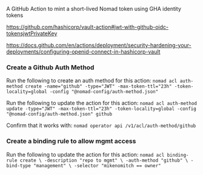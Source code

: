 A GitHub Action to mint a short-lived Nomad token using GHA identity tokens

https://github.com/hashicorp/vault-action#jwt-with-github-oidc-tokensjwtPrivateKey

https://docs.github.com/en/actions/deployment/security-hardening-your-deployments/configuring-openid-connect-in-hashicorp-vault


### Create a Github Auth Method

Run the following to create an auth method for this action:
`nomad acl auth-method create -name="github" -type="JWT" -max-token-ttl="23h" -token-locality=global -config "@nomad-config/auth-method.json"`

Run the following to update the action for this action:
`nomad acl auth-method update -type="JWT" -max-token-ttl="23h" -token-locality=global -config "@nomad-config/auth-method.json" github`

Confirm that it works with:
`nomad operator api /v1/acl/auth-method/github`

### Create a binding rule to allow mgmt access

Run the following to update the action for this action:
`nomad acl binding-rule create \
    -description "repo to mgmt" \
    -auth-method "github" \
    -bind-type "management" \
    -selector "mikenomitch == owner"`